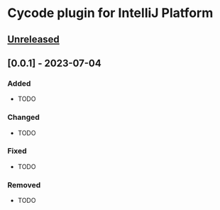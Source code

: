<!-- Keep a Changelog guide -> https://keepachangelog.com -->

# Cycode plugin for IntelliJ Platform

## [Unreleased]

## [0.0.1] - 2023-07-04

### Added
- TODO

### Changed
- TODO

### Fixed
- TODO

### Removed
- TODO



[Unreleased]: https://github.com/cycodehq-public/intellij-platform-plugin/compare/v0.0.1...HEAD
